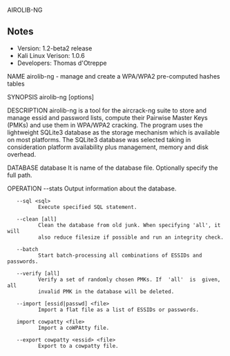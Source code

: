 AIROLIB-NG

Notes
-------

 * Version: 1.2-beta2 release  
 * Kali Linux Verison: 1.0.6  
 * Developers: Thomas d'Otreppe

NAME
       airolib-ng - manage and create a WPA/WPA2 pre-computed hashes tables

SYNOPSIS
       airolib-ng <database> <operation> [options]

DESCRIPTION
       airolib-ng  is  a  tool  for  the aircrack-ng suite to store and manage
       essid and password lists, compute their Pairwise Master Keys (PMKs) and
       use them in WPA/WPA2 cracking. The program uses the lightweight SQLite3
       database as the storage mechanism which is available on most platforms.
       The  SQLite3  database  was  selected  taking in consideration platform
       availability plus management, memory and disk overhead.

DATABASE
       database
              It is name of the database file.  Optionally  specify  the  full
              path.

OPERATION
       --stats
              Output information about the database.

       --sql <sql>
              Execute specified SQL statement.

       --clean [all]
              Clean the database from old junk. When specifying 'all', it will
              also reduce filesize if possible and run an integrity check.

       --batch
              Start batch-processing all combinations of ESSIDs and passwords.

       --verify [all]
              Verify a set of randomly chosen PMKs. If  'all'  is  given,  all
              invalid PMK in the database will be deleted.

       --import [essid|passwd] <file>
              Import a flat file as a list of ESSIDs or passwords.

       import cowpatty <file>
              Import a coWPAtty file.

       --export cowpatty <essid> <file>
              Export to a cowpatty file.